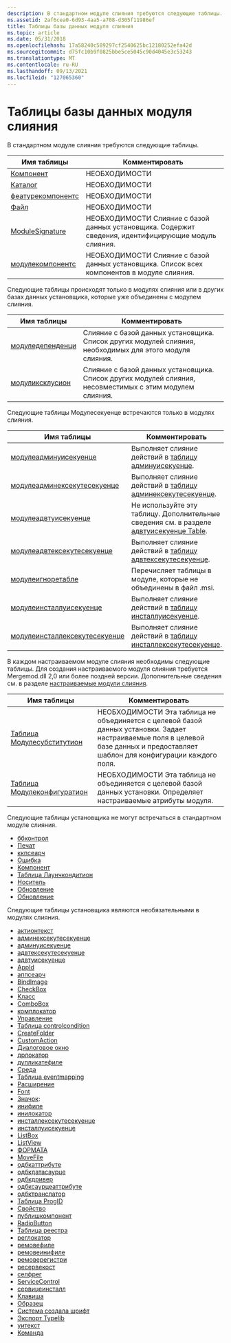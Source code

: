 ```yaml
---
description: В стандартном модуле слияния требуются следующие таблицы.
ms.assetid: 2af6cea0-6d93-4aa5-a708-d305f11986ef
title: Таблицы базы данных модуля слияния
ms.topic: article
ms.date: 05/31/2018
ms.openlocfilehash: 17a58240c589297cf2540625bc12180252efa42d
ms.sourcegitcommit: d75fc10b9f0825bbe5ce5045c90d4045e3c53243
ms.translationtype: MT
ms.contentlocale: ru-RU
ms.lasthandoff: 09/13/2021
ms.locfileid: "127065360"
---
```

# <a name="merge-module-database-tables"></a>Таблицы базы данных модуля слияния

В стандартном модуле слияния требуются следующие таблицы.



| Имя таблицы                                       | Комментировать                                                                                          |
|--------------------------------------------------|--------------------------------------------------------------------------------------------------|
| [Компонент](component-table.md)                 | НЕОБХОДИМОСТИ                                                                                       |
| [Каталог](directory-table.md)                 | НЕОБХОДИМОСТИ                                                                                       |
| [феатурекомпонентс](featurecomponents-table.md) | НЕОБХОДИМОСТИ                                                                                       |
| [Файл](file-table.md)                           | НЕОБХОДИМОСТИ                                                                                       |
| [ModuleSignature](modulesignature-table.md)     | НЕОБХОДИМОСТИ Слияние с базой данных установщика. Содержит сведения, идентифицирующие модуль слияния. |
| [модулекомпонентс](modulecomponents-table.md)   | НЕОБХОДИМОСТИ Слияние с базой данных установщика. Список всех компонентов в модуле слияния.     |



 

Следующие таблицы происходят только в модулях слияния или в других базах данных установщика, которые уже объединены с модулем слияния.



| Имя таблицы                                     | Комментировать                                                                                                     |
|------------------------------------------------|-------------------------------------------------------------------------------------------------------------|
| [модуледепенденци](moduledependency-table.md) | Слияние с базой данных установщика. Список других модулей слияния, необходимых для этого модуля слияния.                |
| [модуликсклусион](moduleexclusion-table.md)   | Слияние с базой данных установщика. Список других модулей слияния, несовместимых с этим модулем слияния. |



 

Следующие таблицы Модулесекуенце встречаются только в модулях слияния.



| Имя таблицы                                                             | Комментировать                                                                                   |
|------------------------------------------------------------------------|-------------------------------------------------------------------------------------------|
| [модулеадминуисекуенце](moduleadminuisequence-table.md)               | Выполняет слияние действий в [таблицу админуисекуенце](adminuisequence-table.md).               |
| [модулеадминексекутесекуенце](moduleadminexecutesequence-table.md)     | Выполняет слияние действий в [таблицу админексекутесекуенце](adminexecutesequence-table.md).     |
| [модулеадвтуисекуенце](moduleadvtuisequence-table.md)                 | Не используйте эту таблицу. Дополнительные сведения см. в разделе [адвтуисекуенце Table](advtuisequence-table.md). |
| [модулеадвтексекутесекуенце](moduleadvtexecutesequence-table.md)       | Выполняет слияние действий в [таблицу адвтексекутесекуенце](advtexecutesequence-table.md).       |
| [модулеигноретабле](moduleignoretable-table.md)                       | Перечисляет таблицы в модуле, которые не объединены в файл .msi.                        |
| [модулеинсталлуисекуенце](moduleinstalluisequence-table.md)           | Выполняет слияние действий в [таблицу инсталлуисекуенце](installuisequence-table.md).           |
| [модулеинсталлексекутесекуенце](moduleinstallexecutesequence-table.md) | Выполняет слияние действий в [таблицу инсталлексекутесекуенце](installexecutesequence-table.md). |



 

В каждом настраиваемом модуле слияния необходимы следующие таблицы. Для создания настраиваемого модуля слияния требуется Mergemod.dll 2,0 или более поздней версии. Дополнительные сведения см. в разделе [настраиваемые модули слияния](configurable-merge-modules.md).



| Имя таблицы                                                 | Комментировать                                                                                                                                                                                          |
|------------------------------------------------------------|--------------------------------------------------------------------------------------------------------------------------------------------------------------------------------------------------|
| [Таблица Модулесубститутион](modulesubstitution-table.md)   | НЕОБХОДИМОСТИ Эта таблица не объединяется с целевой базой данных установки. Задает настраиваемые поля в целевой базе данных и предоставляет шаблон для конфигурации каждого поля. |
| [Таблица Модулеконфигуратион](moduleconfiguration-table.md) | НЕОБХОДИМОСТИ Эта таблица не объединяется с целевой базой данных установки. Определяет настраиваемые атрибуты модуля.                                                                 |



 

Следующие таблицы установщика не могут встречаться в стандартном модуле слияния.

-   [ббконтрол](bbcontrol-table.md)
-   [Печат](billboard-table.md)
-   [ккпсеарч](ccpsearch-table.md)
-   [Ошибка](error-table.md)
-   [Компонент](feature-table.md)
-   [Таблица Лаунчкондитион](launchcondition-table.md)
-   [Носитель](media-table.md)
-   [Обновление](patch-table.md)
-   [Обновление](upgrade-table.md)

Следующие таблицы установщика являются необязательными в модулях слияния.

-   [актионтекст](actiontext-table.md)
-   [админексекутесекуенце](adminexecutesequence-table.md)
-   [админуисекуенце](adminuisequence-table.md)
-   [адвтексекутесекуенце](advtexecutesequence-table.md)
-   [адвтуисекуенце](advtuisequence-table.md)
-   [AppId](appid-table.md)
-   [аппсеарч](appsearch-table.md)
-   [BindImage](bindimage-table.md)
-   [CheckBox](checkbox-table.md)
-   [Класс](class-table.md)
-   [ComboBox](combobox-table.md)
-   [комплокатор](complocator-table.md)
-   [Управление](control-table.md)
-   [Таблица controlcondition](controlcondition-table.md)
-   [CreateFolder](createfolder-table.md)
-   [CustomAction](customaction-table.md)
-   [Диалоговое окно](dialog-table.md)
-   [дрлокатор](drlocator-table.md)
-   [дупликатефиле](duplicatefile-table.md)
-   [Среда](environment-table.md)
-   [Таблица eventmapping](eventmapping-table.md)
-   [Расширение](extension-table.md)
-   [Font](font-table.md)
-   [Значок](icon-table.md):
-   [инифиле](inifile-table.md)
-   [инилокатор](inilocator-table.md)
-   [инсталлексекутесекуенце](installexecutesequence-table.md)
-   [инсталлуисекуенце](installuisequence-table.md)
-   [ListBox](listbox-table.md)
-   [ListView](listview-table.md)
-   [ФОРМАТА](mime-table.md)
-   [MoveFile](movefile-table.md)
-   [одбкаттрибуте](odbcattribute-table.md)
-   [одбкдатасаурце](odbcdatasource-table.md)
-   [одбкдривер](odbcdriver-table.md)
-   [одбксаурцеаттрибуте](odbcsourceattribute-table.md)
-   [одбктранслатор](odbctranslator-table.md)
-   [Таблица ProgID](progid-table.md)
-   [Свойство](property-table.md)
-   [публишкомпонент](publishcomponent-table.md)
-   [RadioButton](radiobutton-table.md)
-   [Таблица реестра](registry-table.md)
-   [реглокатор](reglocator-table.md)
-   [ремовефиле](removefile-table.md)
-   [ремовеинифиле](removeinifile-table.md)
-   [ремоверегистри](removeregistry-table.md)
-   [ресервекост](reservecost-table.md)
-   [селфрег](selfreg-table.md)
-   [ServiceControl](servicecontrol-table.md)
-   [сервицеинсталл](serviceinstall-table.md)
-   [Клавиша](shortcut-table.md)
-   [Образец](signature-table.md)
-   [Система создала шрифт](textstyle-table.md)
-   [Экспорт Typelib](typelib-table.md)
-   [уитекст](uitext-table.md)
-   [Команда](verb-table.md)

 

 



